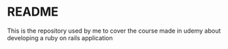 # README

This is the repository used by me to cover the course made in
udemy about developing a ruby on rails application
